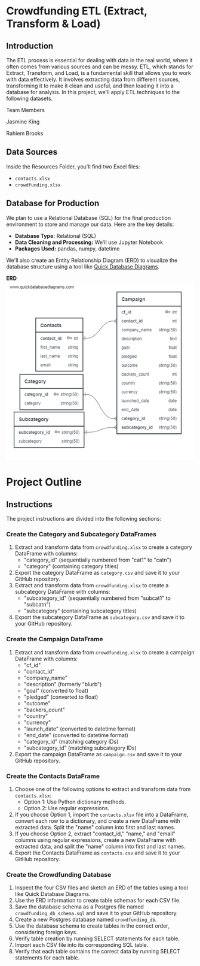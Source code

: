# Crowdfunding ETL (Extract, Transform & Load)

## Introduction

The ETL process is essential for dealing with data in the real world, where it often comes from various sources and can be messy. ETL, which stands for Extract, Transform, and Load, is a fundamental skill that allows you to work with data effectively. It involves extracting data from different sources, transforming it to make it clean and useful, and then loading it into a database for analysis. In this project, we'll apply ETL techniques to the following datasets.

Team Members

Jasmine King

Rahiem Brooks

## Data Sources

Inside the Resources Folder, you'll find two Excel files:

* `contacts.xlsx`
* `crowdfunding.xlsx`

## Database for Production

We plan to use a Relational Database (SQL) for the final production environment to store and manage our data. Here are the key details:

* **Database Type:** Relational (SQL)
* **Data Cleaning and Processing:** We'll use Jupyter Notebook
* **Packages Used:** pandas, numpy, datetime

We'll also create an Entity Relationship Diagram (ERD) to visualize the database structure using a tool like [Quick Database Diagrams](https://www.quickdatabasediagrams.com/).

**ERD**
![ERD](./erd_image.png)


# Project Outline

## Instructions

The project instructions are divided into the following sections:

### Create the Category and Subcategory DataFrames

1. Extract and transform data from `crowdfunding.xlsx` to create a category DataFrame with columns:
   - "category_id" (sequentially numbered from "cat1" to "catn")
   - "category" (containing category titles)
2. Export the category DataFrame as `category.csv` and save it to your GitHub repository.
3. Extract and transform data from `crowdfunding.xlsx` to create a subcategory DataFrame with columns:
   - "subcategory_id" (sequentially numbered from "subcat1" to "subcatn")
   - "subcategory" (containing subcategory titles)
4. Export the subcategory DataFrame as `subcategory.csv` and save it to your GitHub repository.

### Create the Campaign DataFrame

1. Extract and transform data from `crowdfunding.xlsx` to create a campaign DataFrame with columns:
   - "cf_id"
   - "contact_id"
   - "company_name"
   - "description" (formerly "blurb")
   - "goal" (converted to float)
   - "pledged" (converted to float)
   - "outcome"
   - "backers_count"
   - "country"
   - "currency"
   - "launch_date" (converted to datetime format)
   - "end_date" (converted to datetime format)
   - "category_id" (matching category IDs)
   - "subcategory_id" (matching subcategory IDs)
2. Export the campaign DataFrame as `campaign.csv` and save it to your GitHub repository.

### Create the Contacts DataFrame

1. Choose one of the following options to extract and transform data from `contacts.xlsx`:
   - Option 1: Use Python dictionary methods.
   - Option 2: Use regular expressions.
2. If you choose Option 1, import the `contacts.xlsx` file into a DataFrame, convert each row to a dictionary, and create a new DataFrame with extracted data. Split the "name" column into first and last names.
3. If you choose Option 2, extract "contact_id," "name," and "email" columns using regular expressions, create a new DataFrame with extracted data, and split the "name" column into first and last names.
4. Export the Contacts DataFrame as `contacts.csv` and save it to your GitHub repository.

### Create the Crowdfunding Database

1. Inspect the four CSV files and sketch an ERD of the tables using a tool like Quick Database Diagrams.
2. Use the ERD information to create table schemas for each CSV file.
3. Save the database schema as a Postgres file named `crowdfunding_db_schema.sql` and save it to your GitHub repository.
4. Create a new Postgres database named `crowdfunding_db`.
5. Use the database schema to create tables in the correct order, considering foreign keys.
6. Verify table creation by running SELECT statements for each table.
7. Import each CSV file into its corresponding SQL table.
8. Verify that each table contains the correct data by running SELECT statements for each table.
